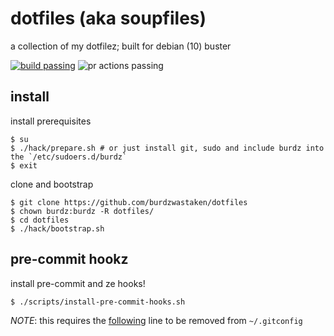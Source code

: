 # dotfiles (aka soupfiles)
a collection of my dotfilez; built for debian (10) buster

[![build passing](https://circleci.com/gh/burdzwastaken/dotfiles.svg?style=shield&circle-token=35f048165f31188eb400922f7ceb8e944b123d98)](https://circleci.com/gh/burdzwastaken/dotfiles)
![pr actions passing](https://github.com/burdzwastaken/dotfiles/workflows/.github/workflows/pull_request.yml/badge.svg)

## install
install prerequisites
```
$ su
$ ./hack/prepare.sh # or just install git, sudo and include burdz into the `/etc/sudoers.d/burdz`
$ exit
```
clone and bootstrap
```
$ git clone https://github.com/burdzwastaken/dotfiles
$ chown burdz:burdz -R dotfiles/
$ cd dotfiles
$ ./hack/bootstrap.sh
```

## pre-commit hookz
install pre-commit and ze hooks!
```
$ ./scripts/install-pre-commit-hooks.sh
```
*NOTE*: this requires the [following](https://github.com/burdzwastaken/dotfiles/blob/master/git/.gitconfig#L6) line to be removed from `~/.gitconfig`
